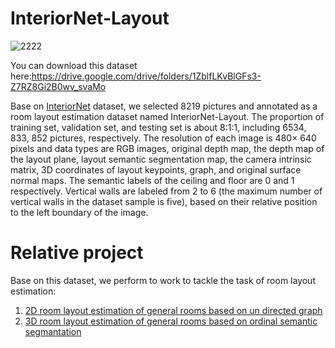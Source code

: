 # InteriorNet-Layout
![2222](https://user-images.githubusercontent.com/52377012/162350602-266d2592-b63b-4514-b1d5-fa1b92f17185.PNG)


You can download this dataset here:https://drive.google.com/drive/folders/1ZblfLKvBlGFs3-Z7RZ8Gi2B0wv_svaMo

Base on [InteriorNet](https://interiornet.org/) dataset, we selected 8219 pictures and annotated as a room layout estimation dataset named InteriorNet-Layout. The proportion of training set, validation set, and testing set is about 8:1:1, including 6534, 833, 852 pictures, respectively. The resolution of each image is 480× 640 pixels and data types are RGB images, original depth map, the depth map of the layout plane, layout semantic segmentation map, the camera intrinsic matrix, 3D coordinates of layout keypoints, graph, and original surface normal maps. The semantic labels of the ceiling and floor are 0 and 1 respectively. Vertical walls are labeled from 2 to 6 (the maximum number of vertical walls in the dataset sample is five), based on their relative position to the left boundary of the image.

# Relative project
Base on this dataset, we perform to work to tackle the task of room layout estimation:
1. [2D room layout estimation of general rooms based on un directed graph](https://github.com/Hui-Yao/2D-graph-layout-estimation)
2. [3D room layout estimation of general rooms based on ordinal semantic segmantation](https://github.com/Hui-Yao/3D-ordinal-layout-estimation)
